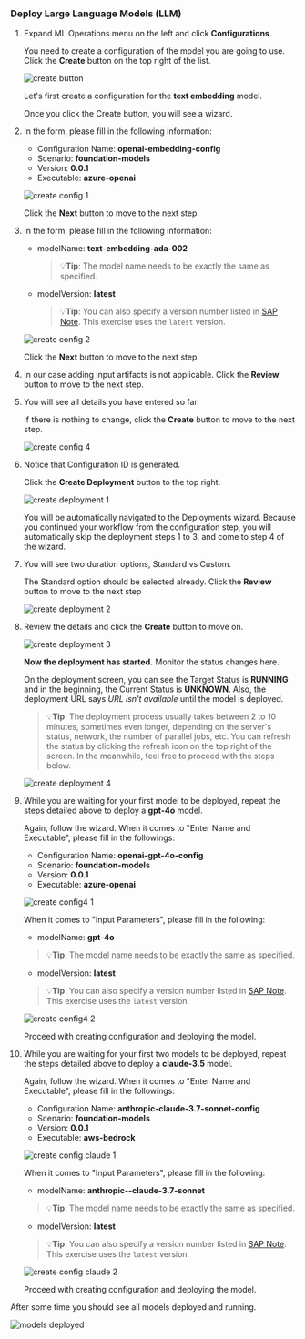 ### Deploy Large Language Models (LLM) 

1. Expand ML Operations menu on the left and click **Configurations**. 
    
    You need to create a configuration of the model you are going to use. Click the **Create** button on the top right of the list.

    ![create button](img/create-config-button.png)

    Let's first create a configuration for the **text embedding** model.

    Once you click the Create button, you will see a wizard.  

2. In the form, please fill in the following information:

    - Configuration Name: **openai-embedding-config**
    - Scenario: **foundation-models**
    - Version: **0.0.1**
    - Executable: **azure-openai**

    ![create config 1](img/emb-01.png)

     Click the **Next** button to move to the next step. 

3. In the form, please fill in the following information:

    - modelName: **text-embedding-ada-002**  
        >💡**Tip**: The model name needs to be exactly the same as specified.
    - modelVersion: **latest**  
        >💡**Tip**: You can also specify a version number listed in [SAP Note](https://me.sap.com/notes/3437766). This exercise uses the `latest` version.

   ![create config 2](img/emb-02.png)


   Click the **Next** button to move to the next step.  

4. In our case adding input artifacts is not applicable. Click the **Review** button to move to the next step.

5. You will see all details you have entered so far. 
    
    If there is nothing to change, click the **Create** button to move to the next step. 

    ![create config 4](img/emb-03.png)

6. Notice that Configuration ID is generated.
 
    Click the **Create Deployment** button to the top right.

    ![create deployment 1](img/emb-04.png)

    You will be automatically navigated to the Deployments wizard. 
    Because you continued your workflow from the configuration step, you will automatically skip the deployment steps 1 to 3, and come to step 4 of the wizard. 

7. You will see two duration options, Standard vs Custom.  
   
    The Standard option should be selected already. Click the **Review** button to move to the next step

    ![create deployment 2](img/emb-04-2.png)

8. Review the details and click the **Create** button to move on. 

    ![create deployment 3](img/emb-05.png)

    **Now the deployment has started.** Monitor the status changes here. 

    On the deployment screen, you can see the Target Status is **RUNNING** and in the beginning, the Current Status is **UNKNOWN**.  Also, the deployment URL says *URL isn't available* until the model is deployed.  

    >💡**Tip**: The deployment process usually takes between 2 to 10 minutes, sometimes even longer, depending on the server's status, network, the number of parallel jobs, etc.  You can refresh the status by clicking the refresh icon on the top right of the screen. In the meanwhile, feel free to proceed with the steps below.

    ![create deployment 4](img/emb-06.png)

9. While you are waiting for your first model to be deployed, repeat the steps detailed above to deploy a **gpt-4o** model. 

    Again, follow the wizard. When it comes to "Enter Name and Executable", please fill in the followings:

    - Configuration Name: **openai-gpt-4o-config**
    - Scenario: **foundation-models**
    - Version: **0.0.1**
    - Executable: **azure-openai**

    ![create config4 1](img/gpt4-c1.png)

    When it comes to "Input Parameters", please fill in the following:

    - modelName: **gpt-4o**  
    >💡**Tip**: The model name needs to be exactly the same as specified.  
    - modelVersion: **latest**  
    >💡**Tip**: You can also specify a version number listed in [SAP Note](https://me.sap.com/notes/3437766). This exercise uses the `latest` version.  

    ![create config4 2](img/gpt4-c2.png)

    Proceed with creating configuration and deploying the model.


10. While you are waiting for your first two models to be deployed, repeat the steps detailed above to deploy a **claude-3.5** model. 

    Again, follow the wizard. When it comes to "Enter Name and Executable", please fill in the followings:

    - Configuration Name: **anthropic-claude-3.7-sonnet-config**
    - Scenario: **foundation-models**
    - Version: **0.0.1**
    - Executable: **aws-bedrock**

    ![create config claude 1](img/dp-1-claude35.png) 

    When it comes to "Input Parameters", please fill in the following:

    - modelName: **anthropic--claude-3.7-sonnet**   
    >💡**Tip**: The model name needs to be exactly the same as specified.  
    - modelVersion: **latest**   
    >💡**Tip**: You can also specify a version number listed in [SAP Note](https://me.sap.com/notes/3437766). This exercise uses the `latest` version.  

    ![create config claude 2](img/dp-2-claude35.png) 

    Proceed with creating configuration and deploying the model.

After some time you should see all models deployed and running. 

![models deployed](img/dp-4-all-models.png)



